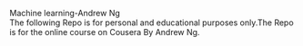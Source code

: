
Machine learning-Andrew Ng \
The following Repo is for personal and educational purposes only.The Repo is for the online course on Cousera By Andrew Ng.
